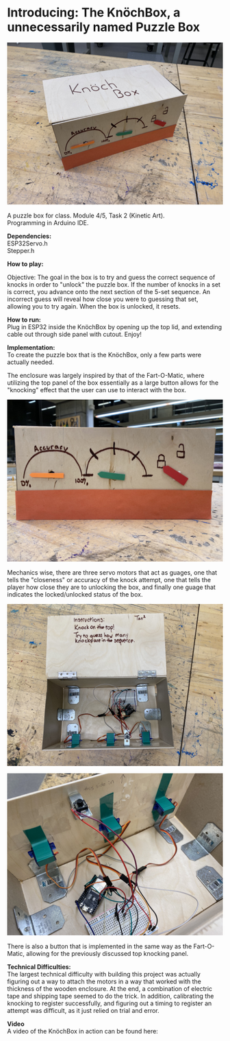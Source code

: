 # Introducing: The KnöchBox, a unnecessarily named Puzzle Box

![alt text][intro]

[intro]: https://github.com/tantantheman/tantan-knochbox/blob/master/photos/knochoverview.jpeg "Knochbox Overview"

A puzzle box for class. Module 4/5, Task 2 (Kinetic Art).  
Programming in Arduino IDE.  

**Dependencies:**  
ESP32Servo.h  
Stepper.h

**How to play:**  

Objective: The goal in the box is to try and guess the correct sequence of knocks in order to "unlock" the puzzle box. If the number of knocks in a set is correct, you advance onto the next section of the 5-set sequence. An incorrect guess will reveal how close you were to guessing that set, allowing you to try again. When the box is unlocked, it resets. 

**How to run:**  
Plug in ESP32 inside the KnöchBox by opening up the top lid, and extending cable out through side panel with cutout. Enjoy!
  
**Implementation:**  
To create the puzzle box that is the KnöchBox, only a few parts were actually needed.

The enclosure was largely inspired by that of the Fart-O-Matic, where utilizing the top panel of the box essentially as a large button allows for the "knocking" effect that the user can use to interact with the box.

![alt text][panel]

[panel]: https://github.com/tantantheman/tantan-knochbox/blob/master/photos/knochpanel.jpeg "Knochbox Guages"

Mechanics wise, there are three servo motors that act as guages, one that tells the "closeness" or accuracy of the knock attempt, one that tells the player how close they are to unlocking the box, and finally one guage that indicates the locked/unlocked status of the box.  

![alt text][inside]

[inside]: https://github.com/tantantheman/tantan-knochbox/blob/master/photos/knochinside.jpeg "Knochbox Inside"

![alt text][servo]

[servo]: https://github.com/tantantheman/tantan-knochbox/blob/master/photos/knochservo.jpeg "Knochbox Servos"

There is also a button that is implemented in the same way as the Fart-O-Matic, allowing for the previously discussed top knocking panel.  

**Technical Difficulties:**  
The largest technical difficulty with building this project was actually figuring out a way to attach the motors in a way that worked with the thickness of the wooden enclosure. At the end, a combination of electric tape and shipping tape seemed to do the trick. In addition, calibrating the knocking to register successfully, and figuring out a timing to register an attempt was difficult, as it just relied on trial and error. 

**Video**  
A video of the KnöchBox in action can be found here:  
